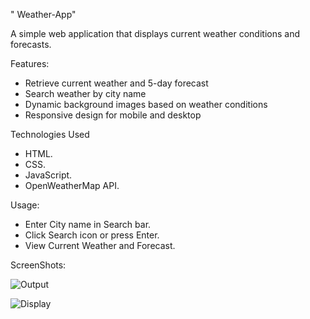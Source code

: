 " Weather-App" 

  A simple web application that displays current weather conditions and forecasts.

  Features:

- Retrieve current weather and 5-day forecast
- Search weather by city name
- Dynamic background images based on weather conditions
- Responsive design for mobile and desktop

Technologies Used

- HTML.
- CSS.
- JavaScript.
- OpenWeatherMap API.

Usage:

- Enter City name in Search bar.
- Click Search icon or press Enter.
- View Current Weather and Forecast.

ScreenShots:

![Output](https://github.com/user-attachments/assets/794578ea-a694-4298-b233-fa59c4399224)
    
![Display](https://github.com/user-attachments/assets/a5ae275a-7aa6-4ec2-bf2d-d8f9b6627337)
